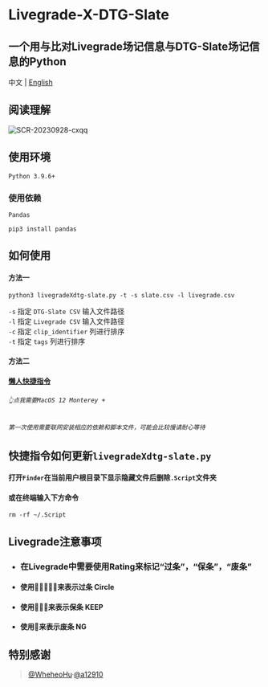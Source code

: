 # Livegrade-X-DTG-Slate

一个用与比对Livegrade场记信息与DTG-Slate场记信息的Python
---

中文 | [English](./README_en.md) 

## 阅读理解

![SCR-20230928-cxqq](https://cdn.statically.io/gh/Ahua9527/picx-images-hosting@master/20231016/SCR-20230928-cxqq.3m0ekh6f4eg0.webp)

## 使用环境
`Python 3.9.6+`  
### 使用依赖
`Pandas`
```console
pip3 install pandas
```

## 如何使用
#### 方法一
```console
python3 livegradeXdtg-slate.py -t -s slate.csv -l livegrade.csv
```
`-s`  指定 `DTG-Slate CSV` 输入文件路径  
`-l`  指定 `Livegrade CSV` 输入文件路径  
`-c`  指定 `clip_identifier` 列进行排序   
`-t`  指定 `tags` 列进行排序  

#### 方法二
#### [懒人快捷指令](https://www.icloud.com/shortcuts/e2d6508b8c064e93aeefb7dd5d5bc5bf)
###### `👆点我需要MacOS 12 Monterey +`
###### `第一次使用需要联网安装相应的依赖和脚本文件，可能会比较慢请耐心等待`
         
## 快捷指令如何更新`livegradeXdtg-slate.py`
#### 打开`Finder`在当前用户根目录下显示隐藏文件后删除`.Script`文件夹
#### 或在终端输入下方命令
```console
rm -rf ~/.Script
```
## Livegrade注意事项
- ### 在Livegrade中需要使用Rating来标记“过条”，“保条”，“废条”
- #### 使用🌟🌟🌟🌟🌟来表示过条 Circle
- #### 使用🌟🌟🌟来表示保条 KEEP
- #### 使用🌟来表示废条 NG

## 特别感谢
> [@WheheoHu](https://github.com/WheheoHu)·[@a12910](https://github.com/a12910)